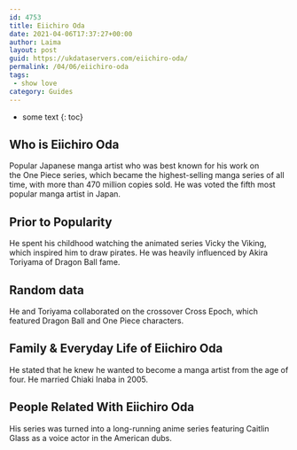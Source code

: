 ```yaml
---
id: 4753
title: Eiichiro Oda
date: 2021-04-06T17:37:27+00:00
author: Laima
layout: post
guid: https://ukdataservers.com/eiichiro-oda/
permalink: /04/06/eiichiro-oda
tags:
 - show love
category: Guides
---
```


* some text
{: toc}


## Who is Eiichiro Oda
                  
                  
                  
Popular Japanese manga artist who was best known for his work on the One Piece series, which became the highest-selling manga series of all time, with more than 470 million copies sold. He was voted the fifth most popular manga artist in Japan.
                  
              
            
              
            
                
                
                
## Prior to Popularity
                  
                  
                  
He spent his childhood watching the animated series Vicky the Viking, which inspired him to draw pirates. He was heavily influenced by Akira Toriyama of Dragon Ball fame.
                  
              
            
              
            
                
                
                
## Random data
                  
                  
                  
He and Toriyama collaborated on the crossover Cross Epoch, which featured Dragon Ball and One Piece characters.
                  
              
            
              
            
                
                
                
## Family & Everyday Life of Eiichiro Oda
                  
                  
                  
He stated that he knew he wanted to become a manga artist from the age of four. He married Chiaki Inaba in 2005.
                  
              
            
              
            
                
                
                
## People Related With Eiichiro Oda
                  
                  
                  
His series was turned into a long-running anime series featuring Caitlin Glass as a voice actor in the American dubs.
                  
              
            
              
            
                
              
            
              
              
            
            
              
            
          
          
          